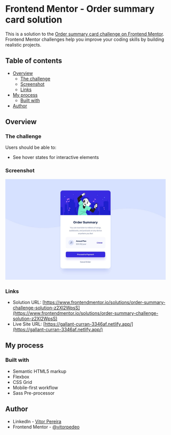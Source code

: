 # Frontend Mentor - Order summary card solution

This is a solution to the [Order summary card challenge on Frontend Mentor](https://www.frontendmentor.io/challenges/order-summary-component-QlPmajDUj). Frontend Mentor challenges help you improve your coding skills by building realistic projects. 

## Table of contents

- [Overview](#overview)
  - [The challenge](#the-challenge)
  - [Screenshot](#screenshot)
  - [Links](#links)
- [My process](#my-process)
  - [Built with](#built-with)
- [Author](#author)

## Overview

### The challenge

Users should be able to:

- See hover states for interactive elements

### Screenshot

![](./.github/screenshot.jpg)

### Links

- Solution URL: [https://www.frontendmentor.io/solutions/order-summary-challenge-solution-z2Xl2WpsS](https://www.frontendmentor.io/solutions/order-summary-challenge-solution-z2Xl2WpsS)
- Live Site URL: [https://gallant-curran-3346af.netlify.app/](https://gallant-curran-3346af.netlify.app/)

## My process

### Built with

- Semantic HTML5 markup
- Flexbox
- CSS Grid
- Mobile-first workflow
- Sass Pre-processor

## Author

- LinkedIn - [Vitor Pereira](https://www.linkedin.com/in/vitor-pereira-309a7319b/)
- Frontend Mentor - [@vitorpedeo](https://www.frontendmentor.io/profile/vitorpedeo)
